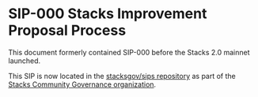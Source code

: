 # SIP-000 Stacks Improvement Proposal Process

This document formerly contained SIP-000 before the Stacks 2.0 mainnet launched.

This SIP is now located in the [stacksgov/sips repository](https://github.com/stacksgov/sips/blob/main/sips/sip-000/sip-000-stacks-improvement-proposal-process.md) as part of the [Stacks Community Governance organization](https://github.com/stacksgov).

